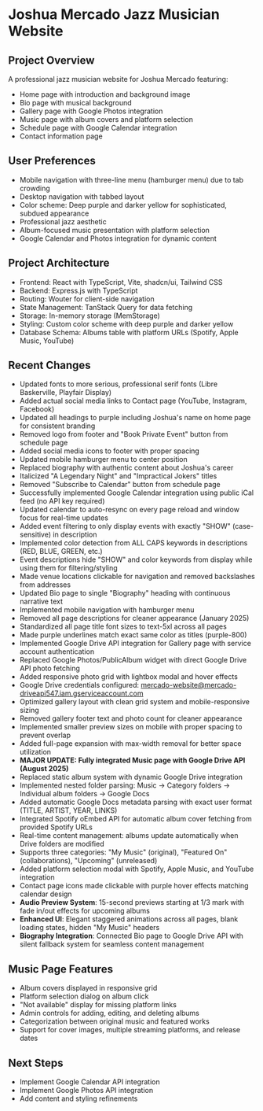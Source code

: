 # Joshua Mercado Jazz Musician Website

## Project Overview
A professional jazz musician website for Joshua Mercado featuring:
- Home page with introduction and background image
- Bio page with musical background
- Gallery page with Google Photos integration
- Music page with album covers and platform selection
- Schedule page with Google Calendar integration
- Contact information page

## User Preferences
- Mobile navigation with three-line menu (hamburger menu) due to tab crowding
- Desktop navigation with tabbed layout
- Color scheme: Deep purple and darker yellow for sophisticated, subdued appearance
- Professional jazz aesthetic
- Album-focused music presentation with platform selection
- Google Calendar and Photos integration for dynamic content

## Project Architecture
- Frontend: React with TypeScript, Vite, shadcn/ui, Tailwind CSS
- Backend: Express.js with TypeScript
- Routing: Wouter for client-side navigation
- State Management: TanStack Query for data fetching
- Storage: In-memory storage (MemStorage)
- Styling: Custom color scheme with deep purple and darker yellow
- Database Schema: Albums table with platform URLs (Spotify, Apple Music, YouTube)

## Recent Changes
- Updated fonts to more serious, professional serif fonts (Libre Baskerville, Playfair Display)
- Added actual social media links to Contact page (YouTube, Instagram, Facebook)
- Updated all headings to purple including Joshua's name on home page for consistent branding
- Removed logo from footer and "Book Private Event" button from schedule page
- Added social media icons to footer with proper spacing
- Updated mobile hamburger menu to center position
- Replaced biography with authentic content about Joshua's career
- Italicized "A Legendary Night" and "Impractical Jokers" titles
- Removed "Subscribe to Calendar" button from schedule page
- Successfully implemented Google Calendar integration using public iCal feed (no API key required)
- Updated calendar to auto-resync on every page reload and window focus for real-time updates
- Added event filtering to only display events with exactly "SHOW" (case-sensitive) in description
- Implemented color detection from ALL CAPS keywords in descriptions (RED, BLUE, GREEN, etc.)
- Event descriptions hide "SHOW" and color keywords from display while using them for filtering/styling
- Made venue locations clickable for navigation and removed backslashes from addresses
- Updated Bio page to single "Biography" heading with continuous narrative text
- Implemented mobile navigation with hamburger menu
- Removed all page descriptions for cleaner appearance (January 2025)
- Standardized all page title font sizes to text-5xl across all pages
- Made purple underlines match exact same color as titles (purple-800)
- Implemented Google Drive API integration for Gallery page with service account authentication
- Replaced Google Photos/PublicAlbum widget with direct Google Drive API photo fetching
- Added responsive photo grid with lightbox modal and hover effects
- Google Drive credentials configured: mercado-website@mercado-driveapi547.iam.gserviceaccount.com
- Optimized gallery layout with clean grid system and mobile-responsive sizing
- Removed gallery footer text and photo count for cleaner appearance
- Implemented smaller preview sizes on mobile with proper spacing to prevent overlap
- Added full-page expansion with max-width removal for better space utilization
- **MAJOR UPDATE: Fully integrated Music page with Google Drive API (August 2025)**
- Replaced static album system with dynamic Google Drive integration
- Implemented nested folder parsing: Music → Category folders → Individual album folders → Google Docs
- Added automatic Google Docs metadata parsing with exact user format (TITLE, ARTIST, YEAR, LINKS)
- Integrated Spotify oEmbed API for automatic album cover fetching from provided Spotify URLs
- Real-time content management: albums update automatically when Drive folders are modified
- Supports three categories: "My Music" (original), "Featured On" (collaborations), "Upcoming" (unreleased)
- Added platform selection modal with Spotify, Apple Music, and YouTube integration
- Contact page icons made clickable with purple hover effects matching calendar design
- **Audio Preview System**: 15-second previews starting at 1/3 mark with fade in/out effects for upcoming albums
- **Enhanced UI**: Elegant staggered animations across all pages, blank loading states, hidden "My Music" headers
- **Biography Integration**: Connected Bio page to Google Drive API with silent fallback system for seamless content management

## Music Page Features
- Album covers displayed in responsive grid
- Platform selection dialog on album click
- "Not available" display for missing platform links
- Admin controls for adding, editing, and deleting albums
- Categorization between original music and featured works
- Support for cover images, multiple streaming platforms, and release dates

## Next Steps
- Implement Google Calendar API integration
- Implement Google Photos API integration
- Add content and styling refinements